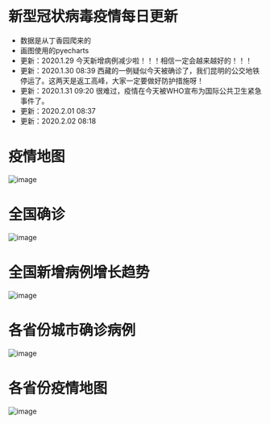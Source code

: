 # 新型冠状病毒疫情每日更新
- 数据是从丁香园爬来的
- 画图使用的pyecharts
- 更新：2020.1.29 今天新增病例减少啦！！！相信一定会越来越好的！！！
- 更新：2020.1.30 08:39 西藏的一例疑似今天被确诊了，我们昆明的公交地铁停运了。这两天是返工高峰，大家一定要做好防护措施呀！
- 更新：2020.1.31 09:20 很难过，疫情在今天被WHO宣布为国际公共卫生紧急事件了。
- 更新：2020.2.01 08:37
- 更新：2020.2.02 08:18

# 疫情地图
![image](https://github.com/shadow12138/WuHanDisease/blob/master/results/22/r1.png)

# 全国确诊
![image](https://github.com/shadow12138/WuHanDisease/blob/master/results/22/r2.png)

# 全国新增病例增长趋势
![image](https://github.com/shadow12138/WuHanDisease/blob/master/results/22/r3.png)

# 各省份城市确诊病例
![image](https://github.com/shadow12138/WuHanDisease/blob/master/results/22/r4.png)

# 各省份疫情地图
![image](https://github.com/shadow12138/WuHanDisease/blob/master/results/22/r5.png)